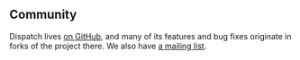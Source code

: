 Community
---------

Dispatch lives [on GitHub][gh], and many of its features and bug
fixes originate in forks of the project there. We also have [a mailing
list][nabble].

[gh]: https://github.com/n8han/databinder-dispatch
[nabble]: http://databinder.3617998.n2.nabble.com/Dispatch-f3618001.html
